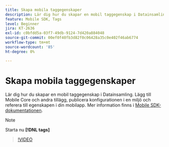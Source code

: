 ```yaml
---
title: Skapa mobila taggegenskaper
description: Lär dig hur du skapar en mobil taggegenskap i Datainsamling. Lägg till Mobile Core och andra tillägg, publicera konfigurationen i en miljö och referera till egenskapen i din mobilapp.
feature: Mobile SDK, Tags
level: Beginner
jira: KT-2636
exl-id: c0bfdd5a-03f7-49db-9124-7d420a884048
source-git-commit: 00ef0f40fb3d82f0c06428a35c0e402f46ab6774
workflow-type: tm+mt
source-wordcount: '85'
ht-degree: 0%

---
```


# Skapa mobila taggegenskaper

Lär dig hur du skapar en mobil taggegenskap i Datainsamling. Lägg till Mobile Core och andra tillägg, publicera konfigurationen i en miljö och referera till egenskapen i din mobilapp. Mer information finns i [Mobile SDK-dokumentationen](https://developer.adobe.com/client-sdks/documentation/).

>[!NOTE]
>
> Starta nu **[!DNL tags]**

>[!VIDEO](https://video.tv.adobe.com/v/26264/?learn=on)
